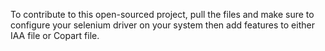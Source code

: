 To contribute to this open-sourced project, pull the files and make sure to configure your selenium driver on your system then add features to either IAA file or Copart file.
